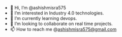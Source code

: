 - 👋 Hi, I’m @ashishmisra575
- 👀 I’m interested in Industry 4.0 technologies.
- 🌱 I’m currently learning devops.
- 💞️ I’m looking to collaborate on real time projects.
- 📫 How to reach me @ashishmisra575@gmail.com

<!---
ashishmisra575/ashishmisra575 is a ✨ special ✨ repository because its `README.md` (this file) appears on your GitHub profile.
You can click the Preview link to take a look at your changes.
--->
